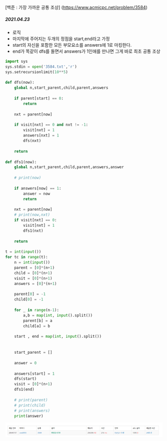 [백준 : 가장 가까운 공통 조상] (https://www.acmicpc.net/problem/3584)



##### 2021.04.23



- 로직
- 마지막에 주어지는 두개의 정점을 start,end라고 가정
- start의 자신을 포함한 모든 부모요소를 answers에 1로 마킹한다.
- end가 똑같이 dfs를 돌면서 answers가 1인애를 만나면 그게 바로 최초 공통 조상



```python
import sys
sys.stdin = open('3584.txt','r')
sys.setrecursionlimit(10**5)

def dfs(now):
    global n,start_parent,child,parent,answers

    if parent[start] == 0:
        return

    nxt = parent[now]

    if visit[nxt] == 0 and nxt != -1:
        visit[nxt] = 1
        answers[nxt] = 1
        dfs(nxt)

    return

def dfs1(now):
    global n,start_parent,child,parent,answers,answer

    # print(now)

    if answers[now] == 1:
        answer = now
        return

    nxt = parent[now]
    # print(now,nxt)
    if visit[nxt] == 0:
        visit[nxt] = 1
        dfs1(nxt)

    return
    
t = int(input())
for tc in range(t):
    n = int(input())
    parent = [0]*(n+1)
    child = [0]*(n+1)
    visit = [0]*(n+1)
    answers = [0]*(n+1)

    parent[0] = -1
    child[0] = -1

    for _ in range(n-1):
        a,b = map(int, input().split())
        parent[b] = a
        child[a] = b

    start , end = map(int, input().split())


    start_parent = []

    answer = 0

    answers[start] = 1
    dfs(start)
    visit = [0]*(n+1)
    dfs1(end)

    # print(parent)
    # print(child)
    # print(answers)
    print(answer)
```

![readme](readme.png)